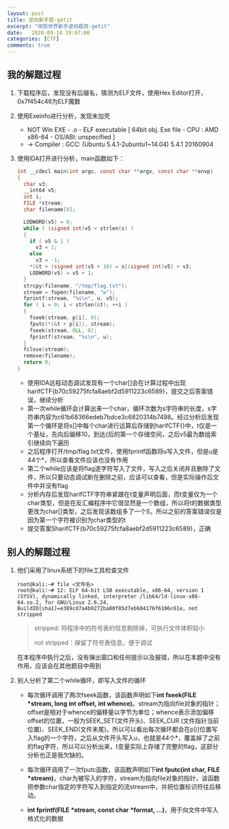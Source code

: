 ```yaml
---
layout: post
title: 逆向新手题-getit
excerpt: "攻防世界新手逆向题目-getit"
date:   2020-09-14 19:07:00
categories: [CTF]
comments: true
---
```


## 我的解题过程

1. 下载程序后，发现没有后缀名，猜测为ELF文件，使用Hex Editor打开，0x7f454c46为ELF魔数

2. 使用Exeinfo进行分析，发现未加壳

   * NOT Win EXE - .o - ELF executable [ 64bit obj. Exe file - CPU : AMD x86-64 - OS/ABI: unspecified ] 
   * -> Compiler : GCC: (Ubuntu 5.4.1-2ubuntu1~14.04) 5.4.1 20160904

3. 使用IDA打开进行分析，main函数如下：

   ```c
   int __cdecl main(int argc, const char **argv, const char **envp)
   {
     char v3; 
     __int64 v5; 
     int i; 
     FILE *stream; 
     char filename[8];
   
     LODWORD(v5) = 0;
     while ( (signed int)v5 < strlen(s) )
     {
       if ( v5 & 1 )
         v3 = 1;
       else
         v3 = -1;
       *(&t + (signed int)v5 + 10) = s[(signed int)v5] + v3;
       LODWORD(v5) = v5 + 1;
     }
     strcpy(filename, "/tmp/flag.txt");
     stream = fopen(filename, "w");
     fprintf(stream, "%s\n", u, v5);
     for ( i = 0; i < strlen(&t); ++i )
     {
       fseek(stream, p[i], 0);
       fputc(*(&t + p[i]), stream);
       fseek(stream, 0LL, 0);
       fprintf(stream, "%s\n", u);
     }
     fclose(stream);
     remove(filename);
     return 0;
   }
   ```

   * 使用IDA远程动态调试发现有一个char[]会在计算过程中出现harifCTF{b70c59275fcfa8aebf2d5911223c6589}，提交之后答案错误，继续分析
   * 第一次while循环会计算出来一个char，循环次数为s字符串的长度，s字符串内容为c61b68366edeb7bdce3c6820314b7498。经过分析后发现第一个循环是将s[]中每个char进行运算后存储到harifCTF{}中，t仅是一个基址，先向后偏移10，到达{后的第一个存储空间，之后v5最为数组索引继续向下遍历
   * 之后程序打开/tmp/flag.txt文件，使用fprintf函数将u写入文件，但是u是44个*，所以查看文件应该也没有作用
   * 第二个while应该是将flag逐字符写入了文件，写入之后关闭并且删除了文件，所以只要动态调试断在删除之前，应该可以查看，但是实际操作后文件中并没有flag
   * 分析内存后发现harifCTF字符串紧跟在t变量声明后面，而t变量仅为一个char类型，但是在反汇编程序中它很显然是一个数组，所以将t的数据类型更改为char[]类型，之后发现该数组多了一个S，所以之前的答案错误仅是因为第一个字符被识别为char类型的t
   * 提交答案SharifCTF{b70c59275fcfa8aebf2d5911223c6589}，正确

## 别人的解题过程

1. 他们采用了linux系统下的file工具检查文件

   ```shell
   root@kali:~# file <文件名>
   root@kali:~# 12: ELF 64-bit LSB executable, x86-64, version 1 (SYSV), dynamically linked, interpreter /lib64/ld-linux-x86-64.so.2, for GNU/Linux 2.6.24, BuildID[sha1]=e389cd7a4b9272ba80f85d7eb604176f6106c61e, not stripped
   ```

   > stripped: 将程序中的符号表的信息剔除掉，可执行文件体积较小
   >
   > not stripped：保留了符号表信息，便于调试

   在本程序中执行之后，没有弹出窗口和任何提示以及报错，所以在本题中没有作用，应该会在其他题目中用到

2. 别人分析了第二个while循环，即写入文件的循环

   * 每次循环调用了两次fseek函数，该函数声明如下**int fseek(FILE *stream, long int offset, int whence)**。stream为指向file对象的指针；offset是相对于whence的偏移量以字节为单位；whence表示添加偏移offset的位置，一般为SEEK_SET(文件开头)、SEEK_CUR (文件指针当前位置)、SEEK_END(文件末尾)。所以可以看出每次循环都会在p[i]位置写入flag的一个字符，之后从文件开头写入u，也就是44个*，覆盖掉了之前的flag字符，所以可以分析出来，t变量实际上存储了完整的flag，这部分分析也正是我欠缺的。

   * 每次循环调用了一次fputc函数，该函数声明如下**int fputc(int char, FILE *stream)**，char为被写入的字符，stream为指向file对象的指针，该函数把参数char指定的字符写入到指定的流stream中，并把位置标识符往后移动。

   * **int fprintf(FILE *stream, const char *format, ...)**，用于向文件中写入格式化的数据

